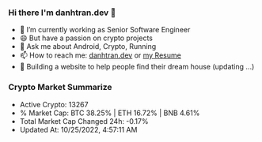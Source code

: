 ### Hi there I'm danhtran.dev 👋

- 🔭 I’m currently working as Senior Software Engineer
- 😄 But have a passion on crypto projects
- 💬 Ask me about Android, Crypto, Running 
- 📫 How to reach me: <a href="https://danhtran.dev" target="_blank">danhtran.dev</a> or <a href="Developer-Resume.pdf" target="_blank">my Resume</a>
- 🌱 Building a website to help people find their dream house (updating ...)

### Crypto Market Summarize
- Active Crypto: 13267
- % Market Cap: BTC 38.25% | ETH 16.72% | BNB 4.61%
- Total Market Cap Changed 24h: -0.17%
- Updated At: 10/25/2022, 4:57:11 AM
